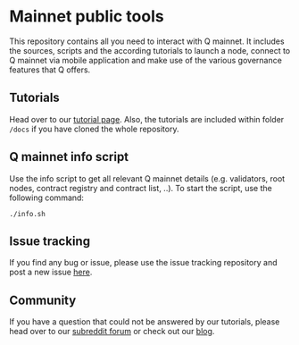 # Mainnet public tools

This repository contains all you need to interact with Q mainnet. It includes the sources, scripts and the according tutorials to launch a node, connect to Q mainnet via mobile application and make use of the various governance features that Q offers.

## Tutorials

Head over to our [tutorial page](https://q-dev.gitlab.io/mainnet-public-tools). Also, the tutorials are included within folder `/docs` if you have cloned the whole repository.

## Q mainnet info script

Use the info script to get all relevant Q mainnet details (e.g. validators, root nodes, contract registry and contract list, ..). To start the script, use the following command:

`./info.sh`

## Issue tracking

If you find any bug or issue, please use the issue tracking repository and post a new issue [here](https://gitlab.com/q-dev/q-issue-tracking/-/boards/2061433).

## Community

If you have a question that could not be answered by our tutorials, please head over to our [subreddit forum](https://www.reddit.com/r/QBlockchain/) or check out our [blog](https://medium.com/q-blockchain).

